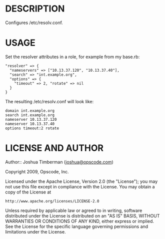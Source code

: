 DESCRIPTION
===========

Configures /etc/resolv.conf.

USAGE
=====

Set the resolver attributes in a role, for example from my base.rb:

    "resolver" => {
      "nameservers" => ["10.13.37.120", "10.13.37.40"],
      "search" => "int.example.org",
      "options" => {
        "timeout" => 2, "rotate" => nil
      }
    }

The resulting /etc/resolv.conf will look like:

    domain int.example.org
    search int.example.org
    nameserver 10.13.37.120
    nameserver 10.13.37.40
    options timeout:2 rotate

LICENSE AND AUTHOR
==================

Author:: Joshua Timberman (<joshua@opscode.com>)

Copyright 2009, Opscode, Inc.

Licensed under the Apache License, Version 2.0 (the "License");
you may not use this file except in compliance with the License.
You may obtain a copy of the License at

    http://www.apache.org/licenses/LICENSE-2.0

Unless required by applicable law or agreed to in writing, software
distributed under the License is distributed on an "AS IS" BASIS,
WITHOUT WARRANTIES OR CONDITIONS OF ANY KIND, either express or implied.
See the License for the specific language governing permissions and
limitations under the License.
